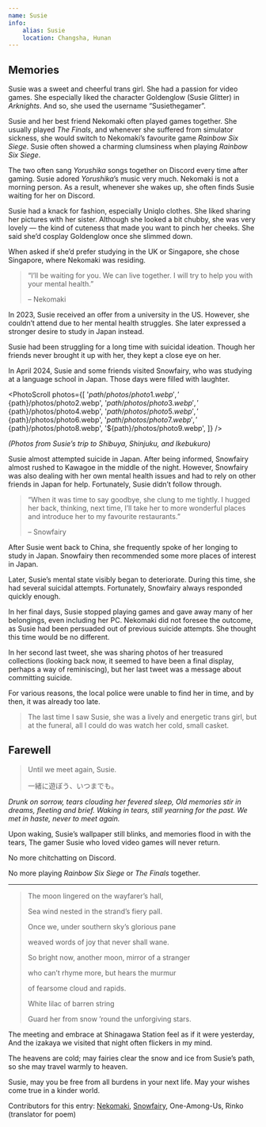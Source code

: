 ```yaml
---
name: Susie
info:
    alias: Susie
    location: Changsha, Hunan
---
```


## Memories

Susie was a sweet and cheerful trans girl. She had a passion for video games. She especially liked the character Goldenglow (Susie Glitter) in *Arknights*. And so, she used the username “Susiethegamer”.

Susie and her best friend Nekomaki often played games together.
She usually played *The Finals*, and whenever she suffered from simulator sickness, she would switch to Nekomaki’s favourite game *Rainbow Six Siege*.
Susie often showed a charming clumsiness when playing *Rainbow Six Siege*.

The two often sang *Yorushika* songs together on Discord every time after gaming.
Susie adored *Yorushika*’s music very much.
Nekomaki is not a morning person. As a result, whenever she wakes up, she often finds Susie waiting for her on Discord.

Susie had a knack for fashion, especially Uniqlo clothes.
She liked sharing her pictures with her sister.
Although she looked a bit chubby, she was very lovely — the kind of cuteness that made you want to pinch her cheeks.
She said she’d cosplay Goldenglow once she slimmed down.

When asked if she’d prefer studying in the UK or Singapore, she chose Singapore, where Nekomaki was residing.

> “I’ll be waiting for you. We can live together. I will try to help you with your mental health.”
>
> – Nekomaki

In 2023, Susie received an offer from a university in the US. However, she couldn’t attend due to her mental health struggles.
She later expressed a stronger desire to study in Japan instead.

Susie had been struggling for a long time with suicidal ideation.
Though her friends never brought it up with her, they kept a close eye on her.

In April 2024, Susie and some friends visited Snowfairy, who was studying at a language school in Japan.
Those days were filled with laughter.

<PhotoScroll photos={[
'${path}/photos/photo1.webp',
'${path}/photos/photo2.webp',
'${path}/photos/photo3.webp',
'${path}/photos/photo4.webp',
'${path}/photos/photo5.webp',
'${path}/photos/photo6.webp',
'${path}/photos/photo7.webp',
'${path}/photos/photo8.webp',
'${path}/photos/photo9.webp',
]} />

*(Photos from Susie’s trip to Shibuya, Shinjuku, and Ikebukuro)*

Susie almost attempted suicide in Japan.
After being informed, Snowfairy almost rushed to Kawagoe in the middle of the night.
However, Snowfairy was also dealing with her own mental health issues and had to rely on other friends in Japan for help.
Fortunately, Susie didn’t follow through.

> “When it was time to say goodbye, she clung to me tightly. I hugged her back, thinking, next time, I’ll take her to more wonderful places and introduce her to my favourite restaurants.”
>
> – Snowfairy

After Susie went back to China, she frequently spoke of her longing to study in Japan.
Snowfairy then recommended some more places of interest in Japan.

Later, Susie’s mental state visibly began to deteriorate.
During this time, she had several suicidal attempts.
Fortunately, Snowfairy always responded quickly enough.

In her final days, Susie stopped playing games and gave away many of her belongings, even including her PC.
Nekomaki did not foresee the outcome,
as Susie had been persuaded out of previous suicide attempts.
She thought this time would be no different.

<!-- By the time the local police arrived, it was too late.

The lively, vibrant Susie from our memories had become a distant echo. Her funeral saw her spirit reduced to a small, cold box. -->

In her second last tweet,
she was sharing photos of her treasured collections (looking back now, it seemed to have been a final display, perhaps a way of reminiscing),
but her last tweet was a message about committing suicide.

For various reasons, the local police were unable to find her in time, and by then, it was already too late.

> The last time I saw Susie, she was a lively and energetic trans girl, but at the funeral, all I could do was watch her cold, small casket.

## Farewell

> Until we meet again, Susie.
>
> 一緒に遊ぼう、いつまでも。

<!-- The memories are vivid and heavy—dreams of Susie’s laughter fade into tears. Her wallpaper still flickers on the screen, a cruel reminder of the girl who loved video games but will never return. -->

*Drunk on sorrow, tears clouding her fevered sleep,
Old memories stir in dreams, fleeting and brief.
Waking in tears, still yearning for the past.
We met in haste, never to meet again.*

Upon waking, Susie’s wallpaper still blinks,
and memories flood in with the tears,
The gamer Susie who loved video games will never return.

No more chitchatting on Discord.

No more playing *Rainbow Six Siege* or *The Finals* together.

---

> The moon lingered on the wayfarer’s hall, 
> 
> Sea wind nested in the strand’s fiery pall.
> 
> Once we, under southern sky’s glorious pane
> 
> weaved words of joy that never shall wane.
>
> So bright now, another moon, mirror of a stranger
> 
> who can’t rhyme more, but hears the murmur
> 
> of fearsome cloud and rapids.
> 
> White lilac of barren string
> 
> Guard her from snow ’round the unforgiving stars.

The meeting and embrace at Shinagawa Station feel as if it were yesterday,
And the izakaya we visited that night often flickers in my mind.

The heavens are cold; may fairies clear the snow and ice from Susie’s path,
so she may travel warmly to heaven.

Susie, may you be free from all burdens in your next life.
May your wishes come true in a kinder world.

Contributors for this entry: [Nekomaki](https://twitter.com/nekomakiQAQ), [Snowfairy](https://twitter.com/snowfairy011026), One-Among-Us, Rinko (translator for poem)
